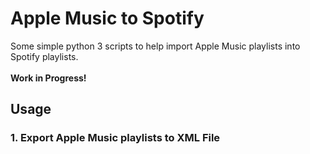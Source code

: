 # Apple Music to Spotify <br>
 Some simple python 3 scripts to help import Apple Music playlists into Spotify playlists. <br > <br>
 **Work in Progress!** <br>
 
## Usage
### 1. Export Apple Music playlists to XML File <br > <br >

